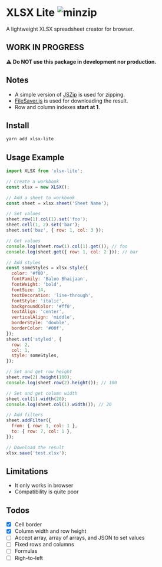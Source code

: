 # XLSX Lite ![minzip](https://badgen.net/bundlephobia/minzip/xlsx-lite)

A lightweight XLSX spreadsheet creator for browser.

## WORK IN PROGRESS

:warning: **Do NOT use this package in development nor production.**

## Notes

- A simple version of [JSZip](https://stuk.github.io/jszip/) is used for zipping.
- [FileSaver.js](https://github.com/eligrey/FileSaver.js/) is used for downloading the result.
- Row and column indexes **start at 1**.

## Install

```bash
yarn add xlsx-lite
```

## Usage Example

```js
import XLSX from 'xlsx-lite';

// Create a workbook
const xlsx = new XLSX();

// Add a sheet to workbook
const sheet = xlsx.sheet('Sheet Name');

// Set values
sheet.row(1).col(1).set('foo');
sheet.cell(1, 2).set('bar');
sheet.set('baz', { row: 1, col: 3 });

// Get values
console.log(sheet.row(1).col(1).get()); // foo
console.log(sheet.get({ row: 1, col: 2 })); // bar

// Add styles
const someStyles = xlsx.style({
  color: '#f00',
  fontFamily: 'Baloo Bhaijaan',
  fontWeight: 'bold',
  fontSize: 14,
  textDecoration: 'line-through',
  fontStyle: 'italic',
  backgroundColor: '#ff0',
  textAlign: 'center',
  verticalAlign: 'middle',
  borderStyle: 'double',
  borderColor: '#00f',
});
sheet.set('styled', {
  row: 2,
  col: 1,
  style: someStyles,
});

// Set and get row height
sheet.row(2).height(100);
console.log(sheet.row(2).height()); // 100

// Set and get column width
sheet.col(1).width(20);
console.log(sheet.col(1).width()); // 20

// Add filters
sheet.addFilter({
  from: { row: 1, col: 1 },
  to: { row: 7, col: 1 },
});

// Download the result
xlsx.save('test.xlsx');
```

## Limitations

- It only works in browser
- Compatibility is quite poor

## Todos

- [x] Cell border
- [x] Column width and row height
- [ ] Accept array, array of arrays, and JSON to set values
- [ ] Fixed rows and columns
- [ ] Formulas
- [ ] Righ-to-left
